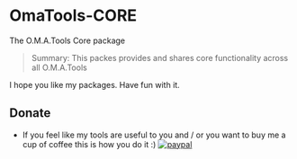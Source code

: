 # OmaTools-CORE
The O.M.A.Tools Core package

> Summary: This packes provides and shares core functionality across all O.M.A.Tools



I hope you like my packages. Have fun with it.

## Donate
- If you feel like my tools are useful to you and / or you want to buy me a cup of coffee this is how you do it :)
[![paypal](https://www.paypalobjects.com/en_US/i/btn/btn_donateCC_LG.gif)](https://www.paypal.com/cgi-bin/webscr?cmd=_s-xclick&hosted_button_id=VXRUCCUSS8CSQ&source=url)
